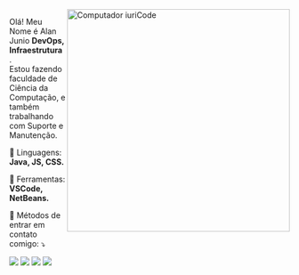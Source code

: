 <img src="https://raw.githubusercontent.com/MicaelliMedeiros/micaellimedeiros/master/image/computer-illustration.png" min-width="400px" max-width="400px" width="400px" align="right" alt="Computador iuriCode">

<p align="left"> 
  Olá! Meu Nome é Alan Junio <strong> DevOps, Infraestrutura </strong>.<br>
  Estou fazendo faculdade de Ciência da Computação, e também trabalhando com Suporte e Manutenção.
</p>

<p align="left">
  🦄 Linguagens: <strong>Java, JS, CSS.</strong>
</p>

<p align="left">
  💼 Ferramentas: <strong>VSCode, NetBeans.</strong>
</p>

<p align="left">
  💌 Métodos de entrar em contato comigo: ⤵️
</p>

<p align="left">
  <a href="#" alt="Gmail">
  <img src="https://img.shields.io/badge/-Gmail-FF0000?style=flat-square&labelColor=FF0000&logo=gmail&logoColor=white&link=alanjvn@gmail.com" /></a>

  <a href="#" alt="Linkedin">
  <img src="https://img.shields.io/badge/-Linkedin-0e76a8?style=flat-square&logo=Linkedin&logoColor=white&link=https://www.linkedin.com/in/alan-junio-vila-nova-pereira-a54a2a159/" /></a>

  <a href="#" alt="WhatsApp">
  <img src="https://img.shields.io/badge/-WhatsApp-25d366?style=flat-square&labelColor=25d366&logo=whatsapp&logoColor=white&link=https://api.whatsapp.com/send?phone=5531993251934"/></a>

  <a href="#" alt="Instagram">
  <img src="https://img.shields.io/badge/-Instagram-DF0174?style=flat-square&labelColor=DF0174&logo=instagram&logoColor=white&link=https://www.instagram.com/alanjvn92/"/></a>
</p>  

